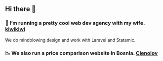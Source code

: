## Hi there 👋

### 💖 I’m running a pretty cool web dev agency with my wife. [kiwikiwi](https://kiwikiwi.se)
We do mindblowing design and work with Laravel and Statamic.

### 📉 We also run a price comparison website in Bosnia. [Cjenolov](https://cjenolov.ba)



<!--
**eminos/eminos** is a ✨ _special_ ✨ repository because its `README.md` (this file) appears on your GitHub profile.

Here are some ideas to get you started:

- 🔭 I’m currently working on ...
- 🌱 I’m currently learning ...
- 👯 I’m looking to collaborate on ...
- 🤔 I’m looking for help with ...
- 💬 Ask me about ...
- 📫 How to reach me: ...
- 😄 Pronouns: ...
- ⚡ Fun fact: ...
-->
